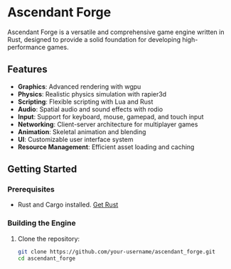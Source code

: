 # Ascendant Forge

Ascendant Forge is a versatile and comprehensive game engine written in Rust, designed to provide a solid foundation for developing high-performance games.

## Features

- **Graphics**: Advanced rendering with wgpu
- **Physics**: Realistic physics simulation with rapier3d
- **Scripting**: Flexible scripting with Lua and Rust
- **Audio**: Spatial audio and sound effects with rodio
- **Input**: Support for keyboard, mouse, gamepad, and touch input
- **Networking**: Client-server architecture for multiplayer games
- **Animation**: Skeletal animation and blending
- **UI**: Customizable user interface system
- **Resource Management**: Efficient asset loading and caching

## Getting Started

### Prerequisites

- Rust and Cargo installed. [Get Rust](https://www.rust-lang.org/tools/install)

### Building the Engine

1. Clone the repository:
   ```sh
   git clone https://github.com/your-username/ascendant_forge.git
   cd ascendant_forge

